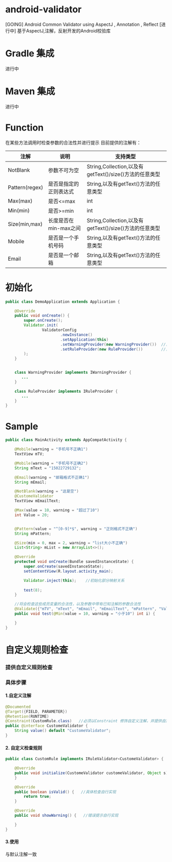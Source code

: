 # android-validator
[GOING] Android Common Validator using AspectJ , Annotation , Reflect
[进行中] 基于AspectJ,注解，反射开发的Android校验库


# Gradle 集成
进行中
# Maven 集成
进行中

# Function
在某些方法调用时检查参数的合法性并进行提示
目前提供的注解有：

|注解|说明|支持类型
|--|--|--|
|NotBlank |参数不可为空|String,Collection,以及有getText()/size()方法的任意类型
|Pattern(regex) |是否是指定的正则表达式|String,以及有getText()方法的任意类型
|Max(max) |是否<=max | int
|Min(min) |是否>=min | int
|Size(min,max) |长度是否在min-max之间 | String,Collection,以及有getText()/size()方法的任意类型
|Mobile |是否是一个手机号码 | String,以及有getText()方法的任意类型
|Email |是否是一个邮箱 | String,以及有getText()方法的任意类型

# 初始化

```Java
public class DemoApplication extends Application {

    @Override
    public void onCreate() {
        super.onCreate();
        Validator.init(
                ValidatorConfig
                        .newInstance()
                        .setApplication(this)
                        .setWarningProvider(new WarningProvider())  //自定义warning显示方式，如不提供默认以Log输出，建议自定义。
                        .setRuleProvider(new RuleProvider())        //自定义检查规则，如不提供默认使用默认检查方式，建议自定义。
        );
    }


    class WarningProvider implements IWarningProvider {
       ...
    }

    class RuleProvider implements IRuleProvider {
       ...
    }
}

```

# Sample

```Java
public class MainActivity extends AppCompatActivity {

    @Mobile(warning = "手机号不正确1")
    TextView mTV;

    @Mobile(warning = "手机号不正确2")
    String mText = "15022729132";

    @Email(warning = "邮箱格式不正确1")
    String mEmail;

    @NotBlank(warning = "这是空")
    @CustomeValidator
    TextView mEmailText;

    @Max(value = 10, warning = "超过了10")
    int Value = 20;


    @Pattern(value = "^[0-9]*$", warning = "正则格式不正确")
    String mPattern;

    @Size(min = 0, max = 2, warning = "list大小不正确")
    List<String> mList = new ArrayList<>();

    @Override
    protected void onCreate(Bundle savedInstanceState) {
        super.onCreate(savedInstanceState);
        setContentView(R.layout.activity_main);

        Validator.inject(this);    //初始化部分映射关系
        
        test(8);
    }

    //将会检查这些成员变量的合法性，以及参数中带有已知注解的参数合法性
    @Validate({"mTV", "mText", "mEmail", "mEmailText", "mPattern", "Value"})
    public void test(@Min(value = 10, warning = "小于10") int i) {

    }
}
```

# 自定义规则检查
### 提供自定义规则检查
### 具体步骤

#### 1.自定义注解
```Java
@Documented
@Target({FIELD, PARAMETER})
@Retention(RUNTIME)
@Constraint(CustomRule.class)   //必须以Constraint 修饰自定义注解，并提供自定义检查规则类
public @interface CustomeValidator {
    String value() default "CustomeValidator";
}
```

#### 2. 自定义检查规则
```Java
public class CustomRule implements IRuleValidator<CustomeValidator> {   //需要继承IRuleValidator，并使用步骤一中定义的注解

    @Override
    public void initialize(CustomeValidator customeValidator, Object s) {  //初始化，自行实现
    }

    @Override
    public boolean isValid() {   //具体检查自行实现
        return true;
    }

    @Override
    public void showWarning() {   //错误提示自行实现

    }
}
```

#### 3.使用
与默认注解一致
